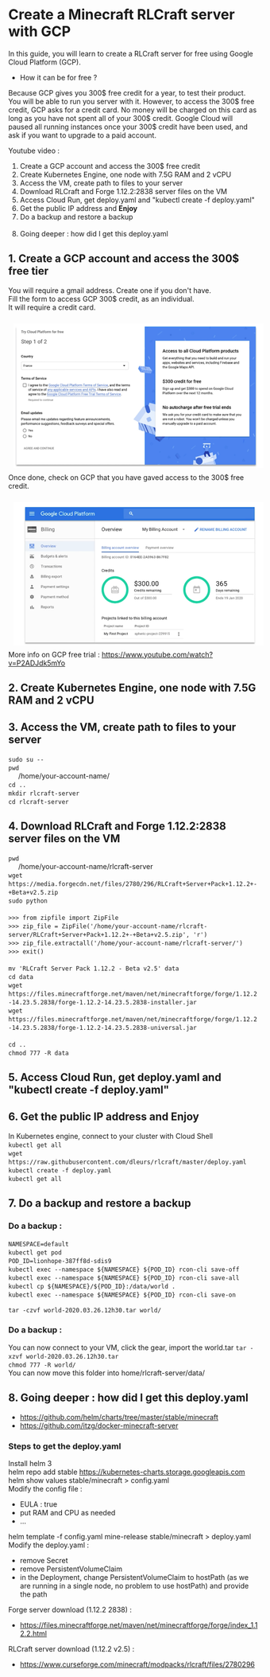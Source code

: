# Create a Minecraft RLCraft server with GCP

In this guide, you will learn to create a RLCraft server for free using Google Cloud Platform (GCP). 
- How it can be for free ? <br/>

Because GCP gives you 300$ free credit for a year, to test their product. You will be able to run you server with it. However, to access the 300$ free credit, GCP asks for a credit card. No money will be charged on this card as long as you have not spent all of your 300$ credit. Google Cloud will paused all running instances once your 300$ credit have been used, and ask if you want to upgrade to a paid account.  

Youtube video :

1. Create a GCP account and access the 300$ free credit
2. Create Kubernetes Engine, one node with 7.5G RAM and 2 vCPU
3. Access the VM, create path to files to your server
4. Download RLCraft and Forge 1.12.2:2838 server files on the VM
5. Access Cloud Run, get deploy.yaml and "kubectl create -f deploy.yaml"
6. Get the public IP address and **Enjoy** 
7. Do a backup and restore a backup
<br/><br/>
8. Going deeper : how did I get this deploy.yaml

## 1. Create a GCP account and access the 300$ free tier

You will require a gmail address. Create one if you don't have.<br/>
Fill the form to access GCP 300$ credit, as an individual.<br/>
It will require a credit card.

<img src="images/free-trial.png"
     alt="Free trial page"
     style="float: left; margin: 10px;" />

Once done, check on GCP that you have gaved access to the 300$ free credit.

<img src="images/free-trial-2.png"
     alt="Free trial page"
     style="float: left; margin: 10px;" />


More info on GCP free trial : https://www.youtube.com/watch?v=P2ADJdk5mYo

## 2. Create Kubernetes Engine, one node with 7.5G RAM and 2 vCPU

## 3. Access the VM, create path to files to your server

`sudo su --`<br/>
`pwd`<br/>
<aa style="margin-left:20px;">/home/your-account-name/</aa><br/>
`cd ..`<br/>
`mkdir rlcraft-server`<br/>
`cd rlcraft-server`<br/>

## 4. Download RLCraft and Forge 1.12.2:2838 server files on the VM

`pwd`<br/>
<aa style="margin-left:20px;">/home/your-account-name/rlcraft-server</aa><br/>
`wget https://media.forgecdn.net/files/2780/296/RLCraft+Server+Pack+1.12.2+-+Beta+v2.5.zip`<br/>
`sudo python`<br/><br/>
`>>> from zipfile import ZipFile`<br/>
`>>> zip_file = ZipFile('/home/your-account-name/rlcraft-server/RLCraft+Server+Pack+1.12.2+-+Beta+v2.5.zip', 'r')`<br/>
`>>> zip_file.extractall('/home/your-account-name/rlcraft-server/')`<br/>
`>>> exit()`<br/><br/>
`mv 'RLCraft Server Pack 1.12.2 - Beta v2.5' data`<br/>
`cd data`<br/>
`wget https://files.minecraftforge.net/maven/net/minecraftforge/forge/1.12.2-14.23.5.2838/forge-1.12.2-14.23.5.2838-installer.jar`<br/>
`wget https://files.minecraftforge.net/maven/net/minecraftforge/forge/1.12.2-14.23.5.2838/forge-1.12.2-14.23.5.2838-universal.jar`<br/><br/>
`cd ..`<br/>
`chmod 777 -R data`<br/>
## 5. Access Cloud Run, get deploy.yaml and "kubectl create -f deploy.yaml"

## 6. Get the public IP address and **Enjoy** 

In Kubernetes engine, connect to your cluster with Cloud Shell<br/>
`kubectl get all`<br/>
`wget https://raw.githubusercontent.com/dleurs/rlcraft/master/deploy.yaml`<br/>
`kubectl create -f deploy.yaml`<br/>
`kubectl get all`<br/>

## 7. Do a backup and restore a backup

### Do a backup :
`NAMESPACE=default`<br/>
`kubectl get pod`<br/>
`POD_ID=lionhope-387ff8d-sdis9`<br/>
`kubectl exec --namespace ${NAMESPACE} ${POD_ID} rcon-cli save-off`<br/>
`kubectl exec --namespace ${NAMESPACE} ${POD_ID} rcon-cli save-all`<br/>
`kubectl cp ${NAMESPACE}/${POD_ID}:/data/world .`<br/>
`kubectl exec --namespace ${NAMESPACE} ${POD_ID} rcon-cli save-on`<br/>

`tar -czvf world-2020.03.26.12h30.tar world/`<br/>

### Do a backup :

You can now connect to your VM, click the gear, import the world.tar
`tar -xzvf world-2020.03.26.12h30.tar`<br/>
`chmod 777 -R world/`<br/>
You can now move this folder into home/rlcraft-server/data/ 

## 8. Going deeper : how did I get this deploy.yaml

- https://github.com/helm/charts/tree/master/stable/minecraft
- https://github.com/itzg/docker-minecraft-server

### Steps to get the deploy.yaml

Install helm 3<br/>
helm repo add stable https://kubernetes-charts.storage.googleapis.com<br/>
helm show values stable/minecraft > config.yaml<br/>
Modify the config file : <br/>
- EULA : true
- put RAM and CPU as needed
- ... <br/>

helm template -f config.yaml mine-release stable/minecraft > deploy.yaml<br/>
Modify the deploy.yaml : <br/> 
- remove Secret
- remove PersistentVolumeClaim
- in the Deployment, change PersistentVolumeClaim to hostPath (as we are running in a single node, no problem to use hostPath) and provide the path

Forge server download (1.12.2 2838) :
- https://files.minecraftforge.net/maven/net/minecraftforge/forge/index_1.12.2.html

RLCraft server download (1.12.2 v2.5) :
- https://www.curseforge.com/minecraft/modpacks/rlcraft/files/2780296
